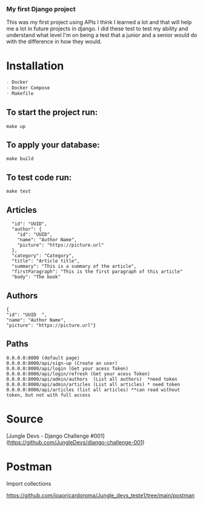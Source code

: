 ### My first Django project
This was my first project using APIs I think I learned a lot and that will help me a lot in future projects in django.
I did these test to test my ability and understand what level I'm on being a test that a junior and a senior would do with the difference in how they would.

# Installation

```python
- Docker
- Docker Compose
- Makefile
```

## To start the project run:

```
make up
```

## To apply your database:

```
make build
```


## To test code run:

```
make test
```

## Articles

    
      "id": "UUID",
      "author": {
        "id": "UUID",
        "name": "Author Name",
        "picture": "https://picture.url"
      },
      "category": "Category",
      "title": "Article title",
      "summary": "This is a summary of the article",
      "firstParagraph": "This is the first paragraph of this article"
      "body": "The book" 

## Authors

    {
    "id": "UUID  ",
    "name": "Author Name",
    "picture": "https://picture.url"}

## Paths

    0.0.0.0:8000 (default page)
    0.0.0.0:8000/api/sign-up (Create an user)
    0.0.0.0:8000/api/login (Get your acess Token)
    0.0.0.0:8000/api/login/refresh (Get your acess Token)
    0.0.0.0:8000/api/admin/authors  (List all authors)  *need token
    0.0.0.0:8000/api/admin/articles (List all articles) * need token
    0.0.0.0:8000/api/articles (list all articles) **can read without token, but not with full access
    
    
# Source

[Jungle Devs - Django Challenge #001] (https://github.com/JungleDevs/django-challenge-001)

# Postman

Import collections

https://github.com/joaoricardoroma/Jungle_devs_teste1/tree/main/postman
